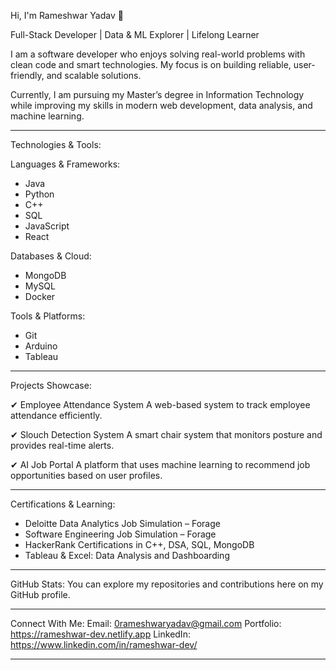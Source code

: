 Hi, I'm Rameshwar Yadav 👋

Full-Stack Developer | Data & ML Explorer | Lifelong Learner

I am a software developer who enjoys solving real-world problems with clean code and smart technologies. My focus is on building reliable, user-friendly, and scalable solutions.

Currently, I am pursuing my Master’s degree in Information Technology while improving my skills in modern web development, data analysis, and machine learning.

---

Technologies & Tools:

Languages & Frameworks:
- Java
- Python
- C++
- SQL
- JavaScript
- React

Databases & Cloud:
- MongoDB
- MySQL
- Docker

Tools & Platforms:
- Git
- Arduino
- Tableau

---

Projects Showcase:

✔ Employee Attendance System
A web-based system to track employee attendance efficiently.

✔ Slouch Detection System
A smart chair system that monitors posture and provides real-time alerts.

✔ AI Job Portal
A platform that uses machine learning to recommend job opportunities based on user profiles.

---

Certifications & Learning:
- Deloitte Data Analytics Job Simulation – Forage
- Software Engineering Job Simulation – Forage
- HackerRank Certifications in C++, DSA, SQL, MongoDB
- Tableau & Excel: Data Analysis and Dashboarding

---

GitHub Stats:
You can explore my repositories and contributions here on my GitHub profile.

---

Connect With Me:
Email: 0rameshwaryadav@gmail.com
Portfolio: https://rameshwar-dev.netlify.app
LinkedIn: https://www.linkedin.com/in/rameshwar-dev/

---


